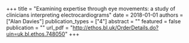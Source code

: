 +++
title = "Examining expertise through eye movements: a study of clinicians interpreting electrocardiograms"
date = 2018-01-01
authors = ["Alan Davies"]
publication_types = ["4"]
abstract = ""
featured = false
publication = ""
url_pdf = "http://ethos.bl.uk/OrderDetails.do?uin=uk.bl.ethos.748050"
+++

